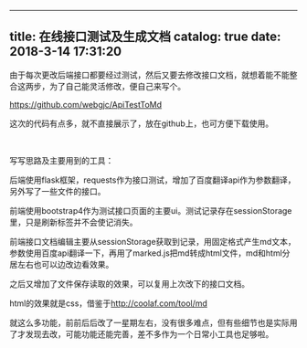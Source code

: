 
---
title: 在线接口测试及生成文档
catalog: true
date: 2018-3-14 17:31:20
---

由于每次更改后端接口都要经过测试，然后又要去修改接口文档，就想着能不能整合这两步，为了自己能灵活修改，便自己来写个。

<a href="https://github.com/webgjc/ApiTestToMd">https://github.com/webgjc/ApiTestToMd</a><!--more-->

这次的代码有点多，就不直接展示了，放在github上，也可方便下载使用。

&nbsp;

写写思路及主要用到的工具：

后端使用flask框架，requests作为接口测试，增加了百度翻译api作为参数翻译，另外写了一些文件的接口。

前端使用bootstrap4作为测试接口页面的主要ui。测试记录存在sessionStorage里，只是刷新标签并不会使记消失。

前端接口文档编辑主要从sessionStorage获取到记录，用固定格式产生md文本，参数使用百度api翻译一下，再用了marked.js把md转成html文件，md和html分居左右也可以边改边看效果。

之后又增加了文件保存读取的效果，可以复用上次改下的接口文档。

html的效果就是css，借鉴于<a href="http://coolaf.com/tool/md">http://coolaf.com/tool/md</a>

就这么多功能，前前后后改了一星期左右，没有很多难点，但有些细节也是实际用了才发现去改，可能功能还能完善，差不多作为一个日常小工具也足够啦。
